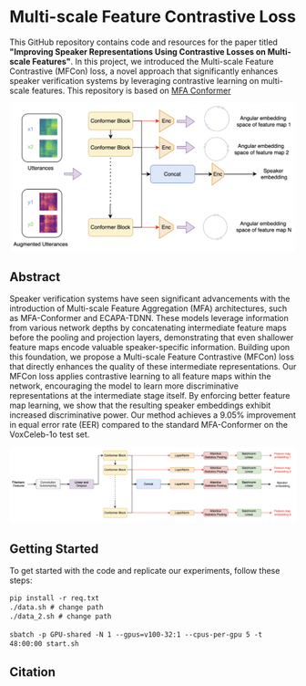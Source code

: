 # Multi-scale Feature Contrastive Loss
This GitHub repository contains code and resources for the paper titled **"Improving Speaker Representations Using Contrastive Losses on Multi-scale Features"**. In this project, we introduced the Multi-scale Feature Contrastive (MFCon) loss, a novel approach that significantly enhances speaker verification systems by leveraging contrastive learning on multi-scale features. This repository is based on [MFA Conformer](https://github.com/zyzisyz/mfa_conformer)
<p align="center"><img src="docs/idea.png" width="500"/></p>

## Abstract
Speaker verification systems have seen significant advancements with the introduction of Multi-scale Feature Aggregation (MFA) architectures, such as MFA-Conformer and ECAPA-TDNN. These models leverage information from various network depths by concatenating intermediate feature maps before the pooling and projection layers, demonstrating that even shallower feature maps encode valuable speaker-specific information. Building upon this foundation, we propose a Multi-scale Feature Contrastive (MFCon) loss that directly enhances the quality of these intermediate representations.
Our MFCon loss applies contrastive learning to all feature maps within the network, encouraging the model to learn more discriminative representations at the intermediate stage itself. By enforcing better feature map learning, we show that the resulting speaker embeddings exhibit increased discriminative power. Our method achieves a 9.05\% improvement in equal error rate (EER) compared to the standard MFA-Conformer on the VoxCeleb-1o test set.
<p align="center"><img src="docs/MFCon.png" /></p>

## Getting Started
To get started with the code and replicate our experiments, follow these steps:
```
pip install -r req.txt 
./data.sh # change path
./data_2.sh # change path

sbatch -p GPU-shared -N 1 --gpus=v100-32:1 --cpus-per-gpu 5 -t 48:00:00 start.sh
```

## Citation
```

```


